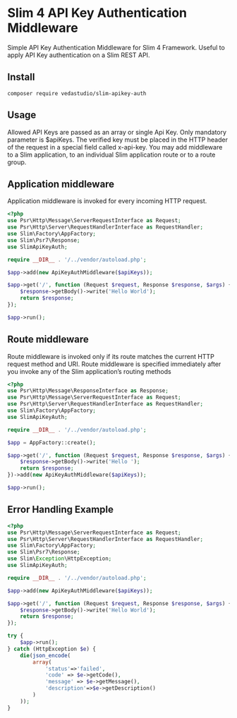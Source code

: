 # Slim 4 API Key Authentication Middleware
Simple API Key Authentication Middleware for Slim 4 Framework. Useful to apply API Key authentication on a Slim REST API.

## Install
```
composer require vedastudio/slim-apikey-auth
```

## Usage
Allowed API Keys are passed as an array or single Api Key. Only mandatory parameter is $apiKeys.
The verified key must be placed in the HTTP header of the request in a special field called x-api-key.
You may add middleware to a Slim application, to an individual Slim application route or to a route group.

## Application middleware
Application middleware is invoked for every incoming HTTP request.
``` php
<?php
use Psr\Http\Message\ServerRequestInterface as Request;
use Psr\Http\Server\RequestHandlerInterface as RequestHandler;
use Slim\Factory\AppFactory;
use Slim\Psr7\Response;
use SlimApiKeyAuth;

require __DIR__ . '/../vendor/autoload.php';

$app->add(new ApiKeyAuthMiddleware($apiKeys));

$app->get('/', function (Request $request, Response $response, $args) {
    $response->getBody()->write('Hello World');
    return $response;
});

$app->run();
```

## Route middleware
Route middleware is invoked only if its route matches the current HTTP request method and URI. Route middleware is specified immediately after you invoke any of the Slim application’s routing methods
``` php
<?php
use Psr\Http\Message\ResponseInterface as Response;
use Psr\Http\Message\ServerRequestInterface as Request;
use Psr\Http\Server\RequestHandlerInterface as RequestHandler;
use Slim\Factory\AppFactory;
use SlimApiKeyAuth;

require __DIR__ . '/../vendor/autoload.php';

$app = AppFactory::create();

$app->get('/', function (Request $request, Response $response, $args) {
    $response->getBody()->write('Hello ');
    return $response;
})->add(new ApiKeyAuthMiddleware($apiKeys));

$app->run();
```
## Error Handling Example
``` php
<?php
use Psr\Http\Message\ServerRequestInterface as Request;
use Psr\Http\Server\RequestHandlerInterface as RequestHandler;
use Slim\Factory\AppFactory;
use Slim\Psr7\Response;
use Slim\Exception\HttpException;
use SlimApiKeyAuth;

require __DIR__ . '/../vendor/autoload.php';

$app->add(new ApiKeyAuthMiddleware($apiKeys));

$app->get('/', function (Request $request, Response $response, $args) {
    $response->getBody()->write('Hello World');
    return $response;
});

try {
    $app->run();
} catch (HttpException $e) {
    die(json_encode(
        array(
            'status'=>'failed',
            'code' => $e->getCode(),
            'message' => $e->getMessage(),
            'description'=>$e->getDescription()
        )
    ));
}
```
